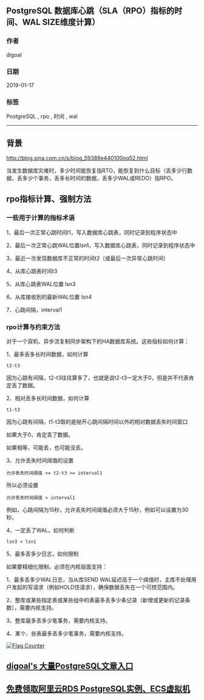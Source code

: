 ## PostgreSQL 数据库心跳（SLA（RPO）指标的时间、WAL SIZE维度计算）   
                                                                                                                        
### 作者                                                                    
digoal                                                                    
                                                                                                 
### 日期                                                                                 
2019-01-17                                                             
                                                                      
### 标签                                                                                                          
PostgreSQL , rpo , 时间 , wal              
                                                                                                                        
----                                                                                                                  
                                                                                                                           
## 背景       
http://blog.sina.com.cn/s/blog_59388e440100oq52.html  
  
当发生数据库灾难时，多少时间能恢复指RTO，能恢复到什么目标（丢多少行数据，丢多少个事务，丢多长时间的数据，丢多少WAL或REDO）指RPO。  
  
  
  
## rpo指标计算、强制方法  
### 一些用于计算的指标术语  
1、最后一次正常心跳时间t1，写入数据库心跳表，同时记录到程序状态中  
  
2、最后一次正常心跳WAL位置lsn1，写入数据库心跳表，同时记录到程序状态中  
  
3、最近一次发现数据库不正常的时间t2（或最后一次异常心跳时间）  
  
4、从库心跳表时间t3  
  
5、从库心跳表WAL位置 lsn3  
  
6、从库接收到的最新WAL位置 lsn4  
  
7、心跳间隔，interval1  
  
### rpo计算与约束方法  
对于一个双机、异步流复制同步架构下的HA数据库系统。这些指标如何计算：  
  
1、最多丢多长时间数据，如何计算  
  
```  
t2-t3  
```  
  
因为心跳有间隔，t2-t3往往算多了，也就是说t2-t3一定大于0，但是并不代表肯定丢了数据。  
  
  
2、相对丢多长时间数据，如何计算  
  
```  
t1-t3  
```  
  
因为心跳有间隔，t1-t3取的是抛开心跳间隔时间以外的相对数据丢失时间窗口  
  
如果大于0，肯定丢了数据。  
  
如果相等，可能丢，也可能没丢。  
  
3、允许丢失时间阈值的设置  
  
```  
允许丢失时间阈值 >= t2-t3 >= interval1  
```  
  
所以必须设置  
  
```  
允许丢失时间阈值 > interval1  
```  
  
例如，心跳间隔为15秒，允许丢失时间阈值必须大于15秒，例如可以设置为30秒。  
  
4、一定丢了WAL，如何判断  
  
```  
lsn3 < lsn1  
```  
  
5、最多丢多少日志，如何限制  
  
  
如果要精细化限制，必须在内核层面支持：  
  
1、最多丢多少WAL日志，当从库SEND WAL延迟高于一个阈值时，主库不处理用户发起的写请求（例如HOLD住请求），确保数据丢失在一个可控范围内。    
  
2、整库或某些指定表或某些组中的表最多丢多少条记录（新增或更新的记录条数），需要内核支持。  
  
3、整库最多丢多少笔事务，需要内核支持。  
  
4、某个、些表最多丢多少笔事务，需要内核支持。  
    
  
<a rel="nofollow" href="http://info.flagcounter.com/h9V1"  ><img src="http://s03.flagcounter.com/count/h9V1/bg_FFFFFF/txt_000000/border_CCCCCC/columns_2/maxflags_12/viewers_0/labels_0/pageviews_0/flags_0/"  alt="Flag Counter"  border="0"  ></a>  
  
  
## [digoal's 大量PostgreSQL文章入口](https://github.com/digoal/blog/blob/master/README.md "22709685feb7cab07d30f30387f0a9ae")
  
  
## [免费领取阿里云RDS PostgreSQL实例、ECS虚拟机](https://free.aliyun.com/ "57258f76c37864c6e6d23383d05714ea")
  
